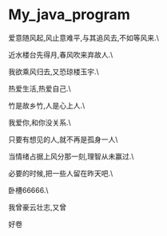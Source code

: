 
# My_java_program
爱意随风起,风止意难平,与其追风去,不如等风来.\

近水楼台先得月,春风吹来弃故人.\

我欲乘风归去,又恐琼楼玉宇.\

热爱生活,热爱自己.\

竹是故乡竹,人是心上人.\

我爱你,和你没关系.\

只要有想见的人,就不再是孤身一人\

当情绪占据上风分那一刻,理智从未赢过.\

必要的时候,把一些人留在昨天吧.\

卧槽66666.\

我曾豪云壮志,又曾

好卷


